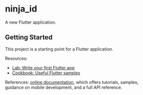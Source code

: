 # ninja_id

A new Flutter application.

## Getting Started

This project is a starting point for a Flutter application.

Resources:

- [Lab: Write your first Flutter app](https://flutter.dev/docs/get-started/codelab)
- [Cookbook: Useful Flutter samples](https://flutter.dev/docs/cookbook)

References:
[online documentation](https://flutter.dev/docs), which offers tutorials,
samples, guidance on mobile development, and a full API reference.
